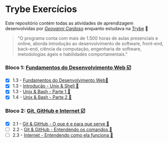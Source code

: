 # Trybe Exercícios

Este repositório contém todas as atividades de aprendizagem desenvolvidas por _[Geovanni Cardoso](https://www.linkedin.com/in/geovannicardoso/)_ enquanto estudava na [Trybe](https://www.betrybe.com/) :rocket:

>"O programa conta com mais de 1.500 horas de aulas presenciais e online, aborda introdução ao desenvolvimento de software, front-end, back-end, ciência da computação, engenharia de software, metodologias ágeis e habilidades comportamentais."

### Bloco 1: [Fundamentos do Desenvolvimento Web :ballot_box_with_check:]()
- [x] 1.3 - [Fundamentos do Desenvolvimento Web:link:]()
- [x] 1.3 - [Introdução - Unix & Shell :link:]()
- [x] 1.3 - [Unix & Bash - Parte 1 :link:]()
- [x] 1.4 - [Unix & Bash - Parte 2 :link:]()

### Bloco 2: [Git, GitHub e Internet :ballot_box_with_check:]()
- [x] 2.1 - [Git & GitHub  - O que é e para que serve :link:]()
- [ ] 2.2 - [Git & GitHub - Entendendo os comandos :link:]()
- [ ] 2.3 - [Internet - Entendendo como ela funciona :link:]()
